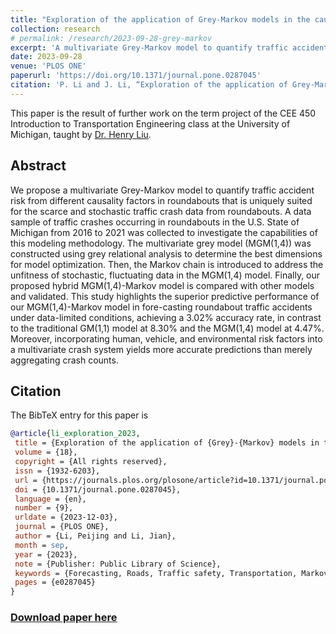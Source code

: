 ```yaml
---
title: "Exploration of the application of Grey-Markov models in the causality analysis of traffic accidents in roundabouts"
collection: research
# permalink: /research/2023-09-28-grey-markov
excerpt: 'A multivariate Grey-Markov model to quantify traffic accident risk from different causality factors in roundabouts.'
date: 2023-09-28
venue: 'PLOS ONE'
paperurl: 'https://doi.org/10.1371/journal.pone.0287045'
citation: 'P. Li and J. Li, “Exploration of the application of Grey-Markov models in the causality analysis of traffic accidents in roundabouts,” PLOS ONE, vol. 18, no. 9, p. e0287045, Sep. 2023, doi: 10.1371/journal.pone.0287045.'
---
```


This paper is the result of further work on the term project of the CEE 450 Introduction to Transportation Engineering class at the University of Michigan, taught by [Dr. Henry Liu](https://cee.engin.umich.edu/people/liu-henry/).

## Abstract

We propose a multivariate Grey-Markov model to quantify traffic accident risk from different causality factors in roundabouts that is uniquely suited for the scarce and stochastic traffic crash data from roundabouts. A data sample of traffic crashes occurring in roundabouts in the U.S. State of Michigan from 2016 to 2021 was collected to investigate the capabilities of this modeling methodology. The multivariate grey model (MGM(1,4)) was constructed using grey relational analysis to determine the best dimensions for model optimization. Then, the Markov chain is introduced to address the unfitness of stochastic, fluctuating data in the MGM(1,4) model. Finally, our proposed hybrid MGM(1,4)-Markov model is compared with other models and validated. This study highlights the superior predictive performance of our MGM(1,4)-Markov model in fore-casting roundabout traffic accidents under data-limited conditions, achieving a 3.02% accuracy rate, in contrast to the traditional GM(1,1) model at 8.30% and the MGM(1,4) model at 4.47%. Moreover, incorporating human, vehicle, and environmental risk factors into a multivariate crash system yields more accurate predictions than merely aggregating crash counts.

## Citation

The BibTeX entry for this paper is

```bibtex
@article{li_exploration_2023,
 title = {Exploration of the application of {Grey}-{Markov} models in the causality analysis of traffic accidents in roundabouts},
 volume = {18},
 copyright = {All rights reserved},
 issn = {1932-6203},
 url = {https://journals.plos.org/plosone/article?id=10.1371/journal.pone.0287045},
 doi = {10.1371/journal.pone.0287045},
 language = {en},
 number = {9},
 urldate = {2023-12-03},
 journal = {PLOS ONE},
 author = {Li, Peijing and Li, Jian},
 month = sep,
 year = {2023},
 note = {Publisher: Public Library of Science},
 keywords = {Forecasting, Roads, Traffic safety, Transportation, Markov models, Michigan, Police, Road traffic collisions},
 pages = {e0287045}
}
```

### [Download paper here](https://web.stanford.edu/~peli/files/journal.pone.0287045.pdf)

<!-- <object data="https://web.stanford.edu/~peli/files/journal.pone.0287045.pdf" type="application/pdf"> -->

<!-- ## Recommended Citation

Li P, Li J (2023) Exploration of the application of Grey-Markov models in the causality analysis of traffic accidents in roundabouts. PLOS ONE 18(9): e0287045. https://doi.org/10.1371/journal.pone.0287045 -->
